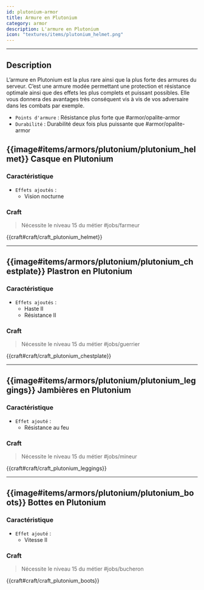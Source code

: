 ```yaml
---
id: plutonium-armor
title: Armure en Plutonium
category: armor
description: L'armure en Plutonium 
icon: "textures/items/plutonium_helmet.png"
---
```

___

## Description 

L’armure en Plutonium est la plus rare ainsi que la plus forte des armures du serveur. 
C’est une armure modée permettant une protection et résistance optimale ainsi que des effets les plus complets et puissant possibles. 
Elle vous donnera des avantages très conséquent vis à vis de vos adversaire dans les combats par exemple. 

- ``Points d'armure`` : Résistance plus forte que #armor/opalite-armor
- ``Durabilité`` : Durabilité deux fois plus puissante que #armor/opalite-armor
 

## {{image#items/armors/plutonium/plutonium_helmet}} Casque en Plutonium

### Caractéristique

- ``Effets ajoutés`` : 
    * Vision nocturne

### Craft 

> Nécessite le niveau 15 du métier #jobs/farmeur

{{craft#craft/craft_plutonium_helmet}} 

---

## {{image#items/armors/plutonium/plutonium_chestplate}} Plastron en Plutonium

### Caractéristique

- ``Effets ajoutés`` : 
    * Haste II
    * Résistance II

### Craft 

> Nécessite le niveau 15 du métier #jobs/guerrier

{{craft#craft/craft_plutonium_chestplate}} 

---

## {{image#items/armors/plutonium/plutonium_leggings}} Jambières en Plutonium

### Caractéristique

- ``Effet ajouté`` : 
    * Résistance au feu

### Craft 

> Nécessite le niveau 15 du métier #jobs/mineur

{{craft#craft/craft_plutonium_leggings}} 

---

## {{image#items/armors/plutonium/plutonium_boots}} Bottes en Plutonium

### Caractéristique

- ``Effet ajouté`` : 
    * Vitesse II

### Craft 

> Nécessite le niveau 15 du métier #jobs/bucheron

{{craft#craft/craft_plutonium_boots}} 
